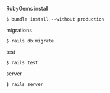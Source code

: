 RubyGems install

```
$ bundle install --without production
```

migrations

```
$ rails db:migrate
```

test

```
$ rails test
```

server

```
$ rails server
```
